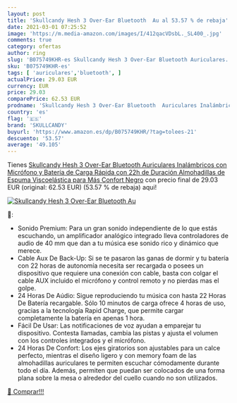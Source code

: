```yaml
---
layout: post
title: 'Skullcandy Hesh 3 Over-Ear Bluetooth  Au al 53.57 % de rebaja'
date: 2021-03-01 07:25:52
image: 'https://m.media-amazon.com/images/I/412qacVDsbL._SL400_.jpg'
comments: true
category: ofertas
author: ring
slug: 'B075749KHR-es Skullcandy Hesh 3 Over-Ear Bluetooth Auriculares...'
sku: 'B075749KHR-es'
tags: [ 'auriculares','bluetooth', ]
actualPrice: 29.03 EUR
currency: EUR
price: 29.03
comparePrice: 62.53 EUR
prodname: 'Skullcandy Hesh 3 Over-Ear Bluetooth  Auriculares Inalámbricos  con Micrófono y Batería de Carga Rápida con 22h de Duración  Almohadillas de Espuma Viscoelástica para Más Confort  Negro'
country: 'es'
flag: '🇪🇸'
brand: 'SKULLCANDY'
buyurl: 'https://www.amazon.es/dp/B075749KHR/?tag=tolees-21'
descuento: '53.57'
average: '49.105'
---
```


Tienes [Skullcandy Hesh 3 Over-Ear Bluetooth  Auriculares Inalámbricos  con Micrófono y Batería de Carga Rápida con 22h de Duración  Almohadillas de Espuma Viscoelástica para Más Confort  Negro](https://www.amazon.es/dp/B075749KHR/?tag=tolees-21) con precio final de  29.03 EUR (original: 62.53 EUR) (53.57 %  de rebaja) aqui!

[![Skullcandy Hesh 3 Over-Ear Bluetooth  Au](https://m.media-amazon.com/images/I/412qacVDsbL._SL400_.jpg)](https://www.amazon.es/dp/B075749KHR/?tag=tolees-21)

🔎:

- Sonido Premium: Para un gran sonido independiente de lo que estás escuchando, un amplificador analógico integrado lleva controladores de audio de 40 mm que dan a tu música ese sonido rico y dinámico que merece.
- Cable Aux De Back-Up: Si se te pasaron las ganas de dormir y tu batería con 22 horas de autonomía necesita ser recargada o posees un dispositivo que requiere una conexión con cable, basta con colgar el cable AUX incluido el micrófono y control remoto y no pierdas mas el golpe.
- 24 Horas De Aúdio: Sigue reproduciendo tu música con hasta 22 Horas De Batería recargable. Sólo 10 minutos de carga ofrece 4 horas de uso, gracias a la tecnología Rapid Charge, que permite cargar completamente la batería en apenas 1 hora.
- Fácil De Usar: Las notificaciones de voz ayudan a emparejar tu dispositivo. Contesta llamadas, cambia las pistas y ajusta el volumen con los controles integrados y el micrófono.
- 24 Horas De Confort: Los ejes giratorios son ajustables para un calce perfecto, mientras el diseño ligero y con memory foam de las almohadillas auriculares te permiten escuchar cómodamente durante todo el día. Además, permiten que puedan ser colocados de una forma plana sobre la mesa o alrededor del cuello cuando no son utilizados.

[🛒 Comprar!!!](https://www.amazon.es/dp/B075749KHR/?tag=tolees-21)
